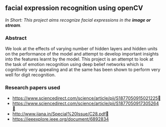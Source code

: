 ## facial expression recognition using openCV

_In Short: This project aims recognize facial expressions in the **image or stream**._


### Abstract
We look at the effects of varying number of hidden layers and hidden units on the performance of the model and attempt to develop important insights into the features learnt by the model. 
This project is an attempt to look at the task of emotion recognition using deep belief networks which is cognitively very appealing and at the same has been shown to perform very well for digit recognition.

### Research papers used
* https://www.sciencedirect.com/science/article/pii/S1877050915021225
* https://www.sciencedirect.com/science/article/pii/S1877050917305264
* http://www.ijana.in/Special%20Issue/C28.pdf
* https://ieeexplore.ieee.org/document/6892834


